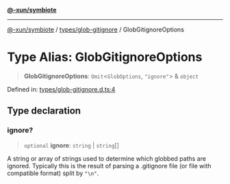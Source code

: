 [**@-xun/symbiote**](../../../README.md)

***

[@-xun/symbiote](../../../README.md) / [types/glob-gitignore](../README.md) / GlobGitignoreOptions

# Type Alias: GlobGitignoreOptions

> **GlobGitignoreOptions**: `Omit`\<`GlobOptions`, `"ignore"`\> & `object`

Defined in: [types/glob-gitignore.d.ts:4](https://github.com/Xunnamius/symbiote/blob/f5dbcf226533401d9fc449ad30ae068d637c3138/types/glob-gitignore.d.ts#L4)

## Type declaration

### ignore?

> `optional` **ignore**: `string` \| `string`[]

A string or array of strings used to determine which globbed paths are
ignored. Typically this is the result of parsing a .gitignore file (or file
with compatible format) split by `"\n"`.
